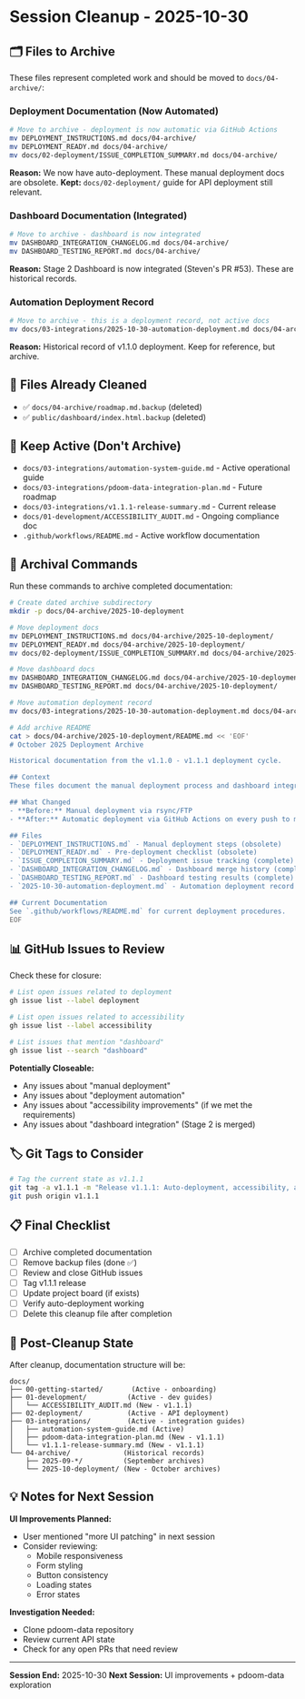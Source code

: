 # Session Cleanup - 2025-10-30

## 🗂️ Files to Archive

These files represent completed work and should be moved to `docs/04-archive/`:

### Deployment Documentation (Now Automated)
```bash
# Move to archive - deployment is now automatic via GitHub Actions
mv DEPLOYMENT_INSTRUCTIONS.md docs/04-archive/
mv DEPLOYMENT_READY.md docs/04-archive/
mv docs/02-deployment/ISSUE_COMPLETION_SUMMARY.md docs/04-archive/
```

**Reason:** We now have auto-deployment. These manual deployment docs are obsolete.
**Kept:** `docs/02-deployment/` guide for API deployment still relevant.

### Dashboard Documentation (Integrated)
```bash
# Move to archive - dashboard is now integrated
mv DASHBOARD_INTEGRATION_CHANGELOG.md docs/04-archive/
mv DASHBOARD_TESTING_REPORT.md docs/04-archive/
```

**Reason:** Stage 2 Dashboard is now integrated (Steven's PR #53). These are historical records.

### Automation Deployment Record
```bash
# Move to archive - this is a deployment record, not active docs
mv docs/03-integrations/2025-10-30-automation-deployment.md docs/04-archive/
```

**Reason:** Historical record of v1.1.0 deployment. Keep for reference, but archive.

## 🧹 Files Already Cleaned
- ✅ `docs/04-archive/roadmap.md.backup` (deleted)
- ✅ `public/dashboard/index.html.backup` (deleted)

## 📝 Keep Active (Don't Archive)
- `docs/03-integrations/automation-system-guide.md` - Active operational guide
- `docs/03-integrations/pdoom-data-integration-plan.md` - Future roadmap
- `docs/03-integrations/v1.1.1-release-summary.md` - Current release
- `docs/01-development/ACCESSIBILITY_AUDIT.md` - Ongoing compliance doc
- `.github/workflows/README.md` - Active workflow documentation

## 🔄 Archival Commands

Run these commands to archive completed documentation:

```bash
# Create dated archive subdirectory
mkdir -p docs/04-archive/2025-10-deployment

# Move deployment docs
mv DEPLOYMENT_INSTRUCTIONS.md docs/04-archive/2025-10-deployment/
mv DEPLOYMENT_READY.md docs/04-archive/2025-10-deployment/
mv docs/02-deployment/ISSUE_COMPLETION_SUMMARY.md docs/04-archive/2025-10-deployment/

# Move dashboard docs
mv DASHBOARD_INTEGRATION_CHANGELOG.md docs/04-archive/2025-10-deployment/
mv DASHBOARD_TESTING_REPORT.md docs/04-archive/2025-10-deployment/

# Move automation deployment record
mv docs/03-integrations/2025-10-30-automation-deployment.md docs/04-archive/2025-10-deployment/

# Add archive README
cat > docs/04-archive/2025-10-deployment/README.md << 'EOF'
# October 2025 Deployment Archive

Historical documentation from the v1.1.0 - v1.1.1 deployment cycle.

## Context
These files document the manual deployment process and dashboard integration that occurred before auto-deployment was implemented in v1.1.1.

## What Changed
- **Before:** Manual deployment via rsync/FTP
- **After:** Automatic deployment via GitHub Actions on every push to main

## Files
- `DEPLOYMENT_INSTRUCTIONS.md` - Manual deployment steps (obsolete)
- `DEPLOYMENT_READY.md` - Pre-deployment checklist (obsolete)
- `ISSUE_COMPLETION_SUMMARY.md` - Deployment issue tracking (complete)
- `DASHBOARD_INTEGRATION_CHANGELOG.md` - Dashboard merge history (complete)
- `DASHBOARD_TESTING_REPORT.md` - Dashboard testing results (complete)
- `2025-10-30-automation-deployment.md` - Automation deployment record (historical)

## Current Documentation
See `.github/workflows/README.md` for current deployment procedures.
EOF
```

## 📊 GitHub Issues to Review

Check these for closure:

```bash
# List open issues related to deployment
gh issue list --label deployment

# List open issues related to accessibility
gh issue list --label accessibility

# List issues that mention "dashboard"
gh issue list --search "dashboard"
```

**Potentially Closeable:**
- Any issues about "manual deployment"
- Any issues about "deployment automation"
- Any issues about "accessibility improvements" (if we met the requirements)
- Any issues about "dashboard integration" (Stage 2 is merged)

## 🏷️ Git Tags to Consider

```bash
# Tag the current state as v1.1.1
git tag -a v1.1.1 -m "Release v1.1.1: Auto-deployment, accessibility, and planning"
git push origin v1.1.1
```

## 📋 Final Checklist

- [ ] Archive completed documentation
- [ ] Remove backup files (done ✅)
- [ ] Review and close GitHub issues
- [ ] Tag v1.1.1 release
- [ ] Update project board (if exists)
- [ ] Verify auto-deployment working
- [ ] Delete this cleanup file after completion

## 🎯 Post-Cleanup State

After cleanup, documentation structure will be:

```
docs/
├── 00-getting-started/       (Active - onboarding)
├── 01-development/          (Active - dev guides)
│   └── ACCESSIBILITY_AUDIT.md (New - v1.1.1)
├── 02-deployment/           (Active - API deployment)
├── 03-integrations/         (Active - integration guides)
│   ├── automation-system-guide.md (Active)
│   ├── pdoom-data-integration-plan.md (New - v1.1.1)
│   └── v1.1.1-release-summary.md (New - v1.1.1)
└── 04-archive/             (Historical records)
    ├── 2025-09-*/          (September archives)
    └── 2025-10-deployment/ (New - October archives)
```

## 💡 Notes for Next Session

**UI Improvements Planned:**
- User mentioned "more UI patching" in next session
- Consider reviewing:
  - Mobile responsiveness
  - Form styling
  - Button consistency
  - Loading states
  - Error states

**Investigation Needed:**
- Clone pdoom-data repository
- Review current API state
- Check for any open PRs that need review

---

**Session End:** 2025-10-30
**Next Session:** UI improvements + pdoom-data exploration
